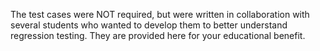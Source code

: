 The test cases were NOT required, but were written in collaboration with 
several students who wanted to develop them to better understand regression
testing. They are provided here for your educational benefit.
